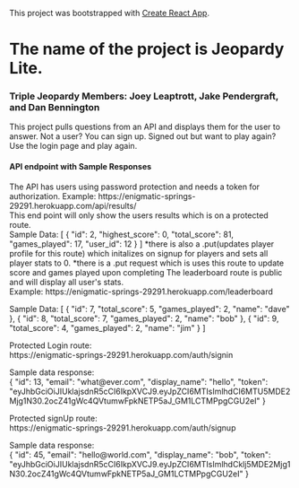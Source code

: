 This project was bootstrapped with [Create React App](https://github.com/facebook/create-react-app).

<h1>The name of the project is Jeopardy Lite.</h1>
<h3>Triple Jeopardy Members: Joey Leaptrott, Jake Pendergraft, and Dan Bennington</h3>
<p>This project pulls questions from an API and displays them for the user to answer. Not a user? You can sign up. Signed out but want to play again? Use the login page and play again.</p>


<h4>API endpoint with Sample Responses</h4>


<p>The API has users using password protection and needs a token for authorization. Example: https://enigmatic-springs-29291.herokuapp.com/api/results/<br>
This end point will only show the users results which is on a protected route.<br>Sample Data:
[
    {
        "id": 2,
        "highest_score": 0,
        "total_score": 81,
        "games_played": 17,
        "user_id": 12
    }
]
*there is also a .put(updates player profile for this route) which initalizes on signup for players and sets all player stats to 0. 
*there is a .put request which is uses this route to update score and games played upon completing  
The leaderboard route is public and will display all user's stats.
<br>Example: https://enigmatic-springs-29291.herokuapp.com/leaderboard<br>
<p>Sample Data:
[
    {
        "id": 7,
        "total_score": 5,
        "games_played": 2,
        "name": "dave"
    },
    {
        "id": 8,
        "total_score": 7,
        "games_played": 2,
        "name": "bob"
    },
    {
        "id": 9,
        "total_score": 4,
        "games_played": 2,
        "name": "jim"
    }
]
<p>Protected Login route: <br>https://enigmatic-springs-29291.herokuapp.com/auth/signin<br>
<p>Sample data response: <br>
{
    "id": 13,
    "email": "what@ever.com",
    "display_name": "hello",
    "token": "eyJhbGciOiJIUklajsdnR5cCI6IkpXVCJ9.eyJpZCI6MTIsImlhdCI6MTU5MDE2Mjg1N30.2ocZ41gWc4QVtumwFpkNETP5aJ_GM1LCTMPpgCGU2eI"
}<br>
<p>Protected signUp route: <br>https://enigmatic-springs-29291.herokuapp.com/auth/signup<br>
<p>Sample data response: <br>
{
    "id": 45,
    "email": "hello@world.com",
    "display_name": "bob",
    "token": "eyJhbGciOiJIUklajsdnR5cCI6IkpXVCJ9.eyJpZCI6MTIsImlhdCklj5MDE2Mjg1N30.2ocZ41gWc4QVtumwFpkNETP5aJ_GM1LCTMPpgCGU2eI"
}<br>


